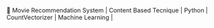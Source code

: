 🚀 Movie Recommendation System | Content Based Tecnique | Python | CountVectorizer | Machine Learning | 
